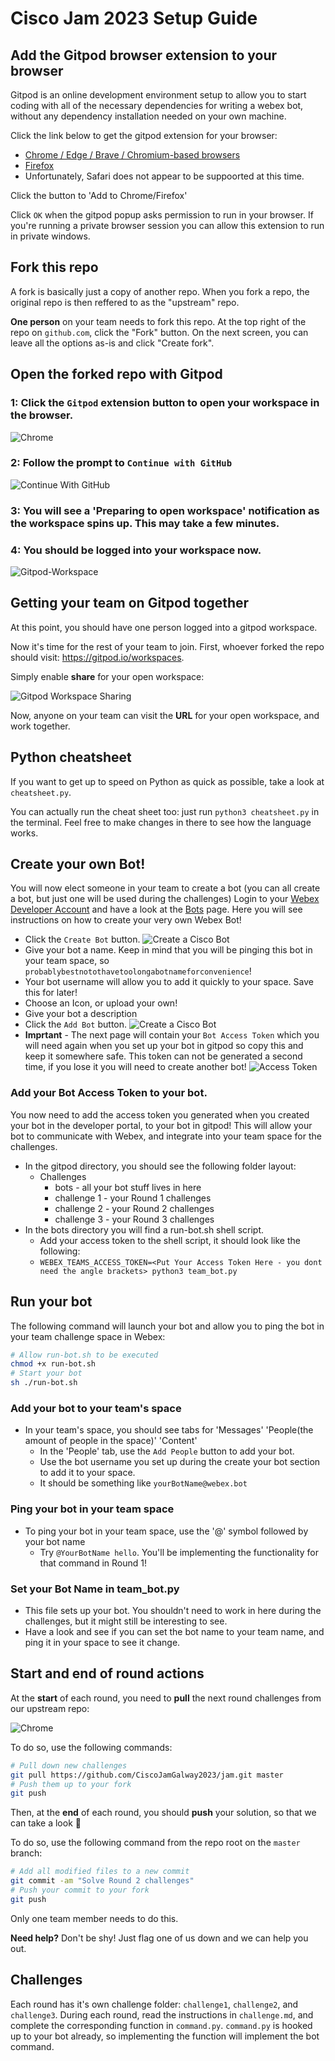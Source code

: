# Cisco Jam 2023 Setup Guide

## Add the Gitpod browser extension to your browser

Gitpod is an online development environment setup to allow you to start coding with all of the necessary dependencies for writing a webex bot, without any dependency installation needed on your own machine.

Click the link below to get the gitpod extension for your browser:

* [Chrome / Edge / Brave / Chromium-based browsers](https://chrome.google.com/webstore/detail/gitpod-always-ready-to-co/dodmmooeoklaejobgleioelladacbeki)
* [Firefox](https://addons.mozilla.org/en-US/firefox/addon/gitpod/)
* Unfortunately, Safari does not appear to be suppoorted at this time.

Click the button to 'Add to Chrome/Firefox'

Click `OK` when the gitpod popup asks permission to run in your browser.
If you're running a private browser session you can allow this extension to run in private windows.

## Fork this repo

A fork is basically just a copy of another repo. When you fork a repo, the original repo is then reffered to as the "upstream" repo.

**One person** on your team needs to fork this repo. At the top right of the repo on `github.com`, click the "Fork" button. On the next screen, you can leave all the options as-is and click "Create fork".

## Open the forked repo with Gitpod

### 1: Click the `Gitpod` extension button to open your workspace in the browser.
![Chrome](resources/readme_imgs/chrome_gitpod_ext.PNG "Gitpod button")

### 2: Follow the prompt to `Continue with GitHub`
![Continue With GitHub](resources/readme_imgs/continue_with_github.PNG "Continue With GitHub")

### 3: You will see a 'Preparing to open workspace' notification as the workspace spins up. This may take a few minutes.

### 4: You should be logged into your workspace now.
![Gitpod-Workspace](resources/readme_imgs/gitpod_workspace.PNG "Your Gitpod workspace")

## Getting your team on Gitpod together

At this point, you should have one person logged into a gitpod workspace.

Now it's time for the rest of your team to join. First, whoever forked the repo should visit: https://gitpod.io/workspaces.

Simply enable **share** for your open workspace:

![Gitpod Workspace Sharing](resources/readme_imgs/gitpod_sharing.PNG)

Now, anyone on your team can visit the **URL** for your open workspace, and work together.

## Python cheatsheet

If you want to get up to speed on Python as quick as possible, take a look at `cheatsheet.py`.

You can actually run the cheat sheet too: just run `python3 cheatsheet.py` in the terminal. Feel free to make changes in there to see how the language works.

## Create your own Bot!

You will now elect someone in your team to create a bot (you can all create a bot, but just one will be used during the challenges)
Login to your [Webex Developer Account](https://developer.webex.com) and have a look at the [Bots](https://developer.webex.com/docs/bots) page.
Here you will see instructions on how to create your very own Webex Bot!
* Click the `Create Bot` button.
![Create a Cisco Bot](resources/readme_imgs/create_bot_btn.PNG)
* Give your bot a name. Keep in mind that you will be pinging this bot in your team space, so `probablybestnotothavetoolongabotnameforconvenience`!
* Your bot username will allow you to add it quickly to your space. Save this for later!
* Choose an Icon, or upload your own!
* Give your bot a description
* Click the `Add Bot` button.
![Create a Cisco Bot](resources/readme_imgs/cisco_jam_create_bot.PNG)
* **Imprtant** - The next page will contain your `Bot Access Token` which you will need again when you set up your bot in gitpod so copy this and keep it somewhere safe. This token can not be generated a second time, if you lose it you will need to create another bot!
![Access Token](resources/readme_imgs/bot_access_token.PNG)
### Add your Bot Access Token to your bot.
You now need to add the access token you generated when you created your bot in the developer portal, to your bot in gitpod! This will allow your bot to communicate with Webex, and integrate into your team space for the challenges.
* In the gitpod directory, you should see the following folder layout:
    - Challenges
        - bots - all your bot stuff lives in here
        - challenge 1 - your Round 1 challenges
        - challenge 2 - your Round 2 challenges
        - challenge 3 - your Round 3 challenges
* In the bots directory you will find a run-bot.sh shell script.
    - Add your access token to the shell script, it should look like the following:
    - `WEBEX_TEAMS_ACCESS_TOKEN=<Put Your Access Token Here - you dont need the angle brackets> python3 team_bot.py`

## Run your bot

The following command will launch your bot and allow you to ping the bot in your team challenge space in Webex:

```sh
# Allow run-bot.sh to be executed
chmod +x run-bot.sh
# Start your bot
sh ./run-bot.sh
```

### Add your bot to your team's space

* In your team's space, you should see tabs for 'Messages' 'People(the amount of people in the space)' 'Content'
    - In the 'People' tab, use the `Add People` button to add your bot.
    - Use the bot username you set up during the create your bot section to add it to your space.
    - It should be something like `yourBotName@webex.bot`

### Ping your bot in your team space

* To ping your bot in your team space, use the '@' symbol followed by your bot name
    - Try `@YourBotName hello`. You'll be implementing the functionality for that command in Round 1!

### Set your Bot Name in team_bot.py

* This file sets up your bot. You shouldn't need to work in here during the challenges, but it might still be interesting to see.
* Have a look and see if you can set the bot name to your team name, and ping it in your space to see it change.

## Start and end of round actions

At the **start** of each round, you need to **pull** the next round challenges from our upstream repo:

![Chrome](resources/readme_imgs/workflow-diagram.PNG)

To do so, use the following commands:

```sh
# Pull down new challenges
git pull https://github.com/CiscoJamGalway2023/jam.git master
# Push them up to your fork
git push
```

Then, at the **end** of each round, you should **push** your solution, so that we can take a look 👀

To do so, use the following command from the repo root on the `master` branch:

```sh
# Add all modified files to a new commit
git commit -am "Solve Round 2 challenges"
# Push your commit to your fork
git push
```

Only one team member needs to do this.

**Need help?** Don't be shy! Just flag one of us down and we can help you out.

## Challenges

Each round has it's own challenge folder: `challenge1`, `challenge2`, and `challenge3`. During each round, read the instructions in `challenge.md`, and complete the corresponding function in `command.py`. `command.py` is hooked up to your bot already, so implementing the function will implement the bot command.
